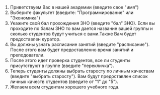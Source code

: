 1. Приветствуем Вас в нашей академии (введите свое "имя")
2. Выберите факультет (введите: "Программирование" или "Экономика")
3. Укажите свой бал прохождения ЗНО (введите "бал" ЗНО). Если вы проходите по балам ЗНО то вам дается название вашей группы и сколько студентов будут учиться с вами.Также Вам будет предоставлен куратор. 
4. Вы должны узнать расписание занятий (введите "расписание"). После этого вам будет предоставленно время занятий и преподователи.
5. После этого идет проверка студентов, все ли студенты присутствуют в группе (введите "перекличка").
6. Теперь студенты должны выбрать старосту по личным качествам (введите "выбрать старосту"). Вам будут предоставлен список личных качеств студентов (введите от "1" до "5").
7. Желаем всем студентам хорошего учебного года.
